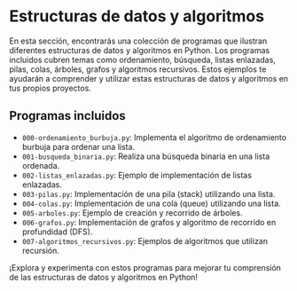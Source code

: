 # Estructuras de datos y algoritmos

En esta sección, encontrarás una colección de programas que ilustran diferentes estructuras de datos y algoritmos en Python. Los programas incluidos cubren temas como ordenamiento, búsqueda, listas enlazadas, pilas, colas, árboles, grafos y algoritmos recursivos. Estos ejemplos te ayudarán a comprender y utilizar estas estructuras de datos y algoritmos en tus propios proyectos.

## Programas incluidos

- `000-ordenamiento_burbuja.py`: Implementa el algoritmo de ordenamiento burbuja para ordenar una lista.
- `001-busqueda_binaria.py`: Realiza una búsqueda binaria en una lista ordenada.
- `002-listas_enlazadas.py`: Ejemplo de implementación de listas enlazadas.
- `003-pilas.py`: Implementación de una pila (stack) utilizando una lista.
- `004-colas.py`: Implementación de una cola (queue) utilizando una lista.
- `005-arboles.py`: Ejemplo de creación y recorrido de árboles.
- `006-grafos.py`: Implementación de grafos y algoritmo de recorrido en profundidad (DFS).
- `007-algoritmos_recursivos.py`: Ejemplos de algoritmos que utilizan recursión.

¡Explora y experimenta con estos programas para mejorar tu comprensión de las estructuras de datos y algoritmos en Python!
